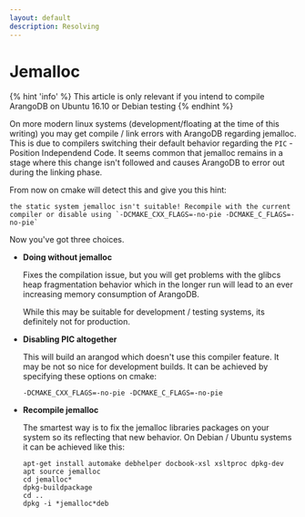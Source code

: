 ```yaml
---
layout: default
description: Resolving 
---
```

Jemalloc
========

{% hint 'info' %}
This article is only relevant if you intend to compile ArangoDB on Ubuntu 16.10
or Debian testing
{% endhint %}

On more modern linux systems (development/floating at the time of this writing)
you may get compile / link errors with ArangoDB regarding jemalloc.
This is due to compilers switching their default behavior regarding the
`PIC` - Position Independend Code. It seems common that jemalloc remains in a
stage where this change isn't followed and causes ArangoDB to error out during
the linking phase.

From now on cmake will detect this and give you this hint:

    the static system jemalloc isn't suitable! Recompile with the current compiler or disable using `-DCMAKE_CXX_FLAGS=-no-pie -DCMAKE_C_FLAGS=-no-pie`

Now you've got three choices.

- **Doing without jemalloc**

  Fixes the compilation issue, but you will get problems with the glibcs heap
  fragmentation behavior which in the longer run will lead to an ever
  increasing memory consumption of ArangoDB.

  While this may be suitable for development / testing systems, its definitely
  not for production.

- **Disabling PIC altogether**

  This will build an arangod which doesn't use this compiler feature. It may
  be not so nice for development builds. It can be achieved by specifying
  these options on cmake:

      -DCMAKE_CXX_FLAGS=-no-pie -DCMAKE_C_FLAGS=-no-pie

- **Recompile jemalloc**

  The smartest way is to fix the jemalloc libraries packages on your system so
  its reflecting that new behavior. On Debian / Ubuntu systems it can be
  achieved like this:

      apt-get install automake debhelper docbook-xsl xsltproc dpkg-dev
      apt source jemalloc
      cd jemalloc*
      dpkg-buildpackage
      cd ..
      dpkg -i *jemalloc*deb
